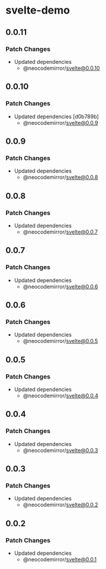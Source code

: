 # svelte-demo

## 0.0.11

### Patch Changes

- Updated dependencies
  - @neocodemirror/svelte@0.0.10

## 0.0.10

### Patch Changes

- Updated dependencies [d0b789b]
  - @neocodemirror/svelte@0.0.9

## 0.0.9

### Patch Changes

- Updated dependencies
  - @neocodemirror/svelte@0.0.8

## 0.0.8

### Patch Changes

- Updated dependencies
  - @neocodemirror/svelte@0.0.7

## 0.0.7

### Patch Changes

- Updated dependencies
  - @neocodemirror/svelte@0.0.6

## 0.0.6

### Patch Changes

- Updated dependencies
  - @neocodemirror/svelte@0.0.5

## 0.0.5

### Patch Changes

- Updated dependencies
  - @neocodemirror/svelte@0.0.4

## 0.0.4

### Patch Changes

- Updated dependencies
  - @neocodemirror/svelte@0.0.3

## 0.0.3

### Patch Changes

- Updated dependencies
  - @neocodemirror/svelte@0.0.2

## 0.0.2

### Patch Changes

- Updated dependencies
  - @neocodemirror/svelte@0.0.1
